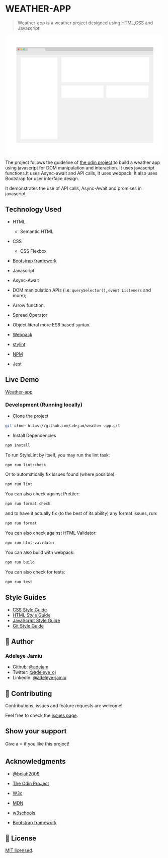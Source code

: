 # WEATHER-APP

> Weather-app is a weather project designed using HTML,CSS and Javascript.

![screenshot](./app_screenshot.png)

The project follows the guideline of [the odin project](https://theodinproject.com/courses/javascript/lessons/weather-app) to build a weather app using javascript for DOM manipulation and interaction. It uses javascript functions.It uses Async-await and API calls, It uses webpack. It also uses Bootstrap for user interface design.

It demonstrates the use of API calls, Async-Await and promises in javascript.

## Technology Used

- HTML

  - Semantic HTML

- CSS

  - CSS Flexbox

- [Bootstrap framework](https://getbootstrap.com/)

- Javascript
- Async-Await
- DOM manipulation APIs (i.e: `querySelector()`, `event Listeners` and more);
- Arrow function.
- Spread Operator
- Object literal more ES6 based syntax.

- [Webpack](https://webpack.js.org/)

- [stylint](https://stylelint.io/)

- [NPM](https://www.npmjs.com/)

- Jest

## Live Demo

[Weather-app](adejam-weather-app.netlify.app)

### Development (Running locally)

- Clone the project

```bash
git clone https://github.com/adejam/weather-app.git

```

- Install Dependencies

```bash
npm install
```

To run StyleLint by itself, you may run the lint task:

```bash
npm run lint:check
```

Or to automatically fix issues found (where possible):

```bash
npm run lint
```

You can also check against Prettier:

```bash
npm run format:check
```

and to have it actually fix (to the best of its ability) any format issues, run:

```bash
npm run format
```

You can also check against HTML Validator:

```bash
npm run html-validator
```

You can also build with webpack:

```bash
npm run build
```

You can also check for tests:

```bash
npm run test
```

## Style Guides

- [CSS Style Guide](http://udacity.github.io/frontend-nanodegree-styleguide/css.html)
- [HTML Style Guide](http://udacity.github.io/frontend-nanodegree-styleguide/index.html)
- [JavaScript Style Guide](http://udacity.github.io/frontend-nanodegree-styleguide/javascript.html)
- [Git Style Guide](https://udacity.github.io/git-styleguide/)

## 👤 Author

### Adeleye Jamiu

- Github: [@adejam](http://github.com/adejam)
- Twitter: [@adeleye_oj](https://twitter.com/Adeleye_oj)
- LinkedIn: [@adeleye-jamiu](https://linkedin.com/in/adeleye-jamiu)

## 🤝 Contributing

Contributions, issues and feature requests are welcome!

Feel free to check the [issues page](../../issues).

## Show your support

Give a ⭐️ if you like this project!

## Acknowledgments

- [@bolah2009](http://github.com/bolah2009)

- [The Odin ProJect](https://theodinproject.com/courses/javascript/lessons/weather-app)

- [W3c](https://www.w3.org/)

- [MDN](https://developer.mozilla.org/)

- [w3schools](https://www.w3schools.com/)

- [Bootstrap framework](https://getbootstrap.com/)

## 📝 License

[MIT licensed](./LICENSE).
